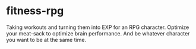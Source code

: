 # fitness-rpg
Taking workouts and turning them into EXP for an RPG character.
Optimize your meat-sack to optimize brain performance. And be whatever character you want to be at the same time.
